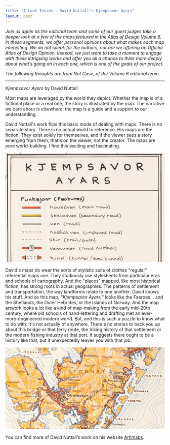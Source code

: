 ```yaml
---
title: "A Look Inside — David Nuttall's Kjempsavor Ayars"
layout: post
---
```


*Join us again as the editorial team and some of our guest judges take a deeper look at a few of the maps featured in the [Atlas of Design Volume 6](https://atlasofdesign.org/order/). In these segments, we offer personal opinions about what makes each map interesting. We do not speak for the authors, nor are we offering an Official Atlas of Design Opinion. Instead, we just want to take a moment to engage with these intriguing works and offer you all a chance to think more deeply about what’s going on in each one, which is one of the goals of our project.*

*The following thoughts are from Nat Case, of the Volume 6 editorial team.*

***

*Kjempsavor Ayars* by David Nuttall

Most maps are leveraged by the world they depict. Whether the map is of a fictional place or a real one, the story is illustrated by the map. The narrative we care about is elsewhere: the map is a guide and a support to our understanding.

David Nuttall's work flips this basic mode of dealing with maps. There is no separate story. There is no actual world to reference. His maps are the fiction. They exist solely for themselves, and if the viewer sees a story emerging from them, that's on the viewer, not the creator. The maps are pure world-building. I find this exciting and fascinating.

<img src="/img/volumes/vol6/nutall-2.png" alt="lookinside-Nuttall-2" />

David's maps do wear the sorts of stylistic suits of clothes "regular" referential maps use. They studiously use stylesheets from particular eras and schools of cartography. And the "places" mapped, like most historical fiction, has strong roots in actual geographies. The patterns of settlement and transportation, the way landforms relate to one another: David knows his stuff. And so this map, *"Kjempsavor Ayars,"* looks like the Faeroes... and the Shetlands, the Outer Hebrides, or the islands of Norway. And the map artwork looks a lot like a kind of map-making from the early mid-20th century, where old schools of hand-lettering and drafting met an ever-more-engineered modern world. But, and this is such a puzzle to know what to do with: It's not actually of anywhere. There's no stories to back you up about this bridge or that ferry route, the Viking history of that settlement or the modern fishing industry at that port. It suggests there ought to be a history like that, but it unexpectedly leaves you with that job.

<img src="/img/volumes/vol6/nutall-1.png" alt="lookinside-Nuttall-1" />

You can find more of David Nuttall’s work on his website [Artimaps](https://artimaps.com/).

